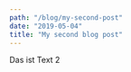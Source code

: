 ```yaml
---
path: "/blog/my-second-post"
date: "2019-05-04"
title: "My second blog post"
---
```


Das ist Text 2